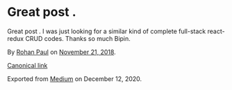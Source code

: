# Great post .

Great post . I was just looking for a similar kind of complete full-stack react-redux CRUD codes. Thanks so much Bipin.

By [Rohan Paul](https://medium.com/@paulrohan) on [November 21, 2018](https://medium.com/p/255b2fe49df).

[Canonical link](https://medium.com/@paulrohan/great-post-255b2fe49df)

Exported from [Medium](https://medium.com) on December 12, 2020.